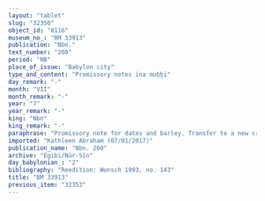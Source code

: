```yaml
---
layout: "tablet"
slug: "32350"
object_id: "8116"
museum_no_: "BM 33913"
publication: "Nbn."
text_number: "260"
period: "NB"
place_of_issue: "Babylon city"
type_and_content: "Promissory notes ina muẖẖi"
day_remark: "-"
month: "VII"
month_remark: "-"
year: "7"
year_remark: "-"
king: "Nbn"
king_remark: "-"
paraphrase: "Promissory note for dates and barley. Transfer to a new creditor. Fragmentary.<br /> The promissory note (<em>u&rsquo;iltu</em>) for 180 kor of dates and 106 kor of barley that has been contracted to the credit of <strong>A<sub>1</sub></strong>, a courtier (<em>rē&scaron; &scaron;arri</em>) serving in &Scaron;ahrinu, now belongs to <strong>A<sub>2</sub></strong>. <strong>A<sub>1</sub></strong>&rsquo;s brother is mentioned in a badly preserved passage, followed by a big gap in the tablet. When the text picks up again, it states that any promissory note that is credited to <strong>A<sub>1</sub></strong> and turns up in his brother&rsquo;s house belongs to the new creditor. Names of 4 witnesses and the scribe: Aplāya/Mu&scaron;allim-Marduk.<br /> <br /> <strong>A<sub>2 </sub></strong>= Iddin-Marduk/Iqī&scaron;āya//Nūr-S&icirc;n; <strong>A<sub>1 </sub></strong>= Bēl-ahhē-iddin/Mu&scaron;ēzib-Marduk//..., a courtier (<em>rē&scaron; &scaron;arri</em>) in &Scaron;ahrinu; <strong>C </strong>= Nab&ucirc;-balāssu-iqbi/Mu&scaron;ēzib-Marduk//..., brother of <strong>A<sub>1</sub></strong>"
imported: "Kathleen Abraham (07/01/2017)"
publication_name: "Nbn. 260"
archive: "Egibi/Nūr-Sîn"
day_babylonian_: "2"
bibliography: "Reedition: Wunsch 1993, no. 143"
title: "BM 33913"
previous_item: "32353"
---
```

